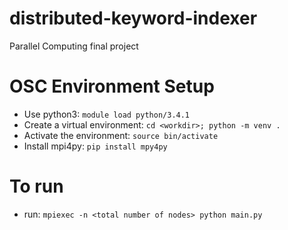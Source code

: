 # distributed-keyword-indexer
Parallel Computing final project

# OSC Environment Setup
* Use python3: `module load python/3.4.1`
* Create a virtual environment: `cd <workdir>; python -m venv .`
* Activate the environment: `source bin/activate`
* Install mpi4py: `pip install mpy4py`

# To run
* run: `mpiexec -n <total number of nodes> python main.py`
